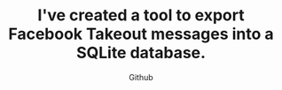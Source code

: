 ---
emoji: "💬"
thumbnail: "messages.png"
title: "I've created a tool to export Facebook Takeout messages into a SQLite database."
summary: "A hobby open-source project with its code available on my Github. Feel free to use or modify it!"
subtitle: "Github"
github: "https://github.com/asdfMaciej/fb-messages-parser"
url: "/en/projects/facebook-messages-parser"
weight: 10
---